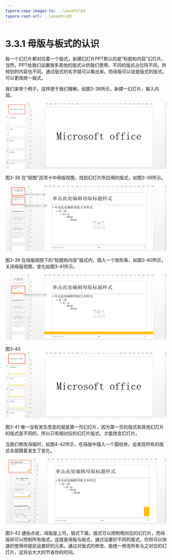 ```yaml
---
typora-copy-images-to: ..\assets\03
typora-root-url: ..\assets\03
---
```


# 3.3.1  母版与板式的认识

每一个幻灯片都对应着一个版式，新建幻灯片PPT默认的是“标题和内容”幻灯片。当然，PPT给我们设置很多其他的版式以供我们使用，不同的版式占位符不同，所规划的内容也不同，通过版式的名字就可以看出来。而母版可以说是版式的版式，可以更改统一版式。

我们来举个例子，这样便于我们理解。如图3-38所示，新建一幻灯片，输入内容。

![img](../../../.gitbook/assets/image050%20%282%29.png)

图3-38 在“视图”选项卡中母版视图，找到幻灯片所应用的版式，如图3-39所示。

![img](../../../.gitbook/assets/image051.png)

图3-39 在母版视图下的“标题和内容”版式内，插入一个矩形条，如图3-40所示，关闭母版视图，变化如图3-41所示。

![img](../../../.gitbook/assets/image052.png)

图3-40 ![img](../../../.gitbook/assets/image053.png)

图3-41 唯一没有发生改变的就是第一页幻灯片，因为第一页的版式和其他幻灯片的版式是不同的，所以只有相对应的幻灯片版式，才能改变幻灯片。

当我们修改母版时，如图4-42所示，在母版中插入一个圆柱体，会发现所有的版式全部跟着发生了变化。

![img](../../../.gitbook/assets/image054.png)

图3-42 通俗点说，母版是上司，版式下属。版式可以控制相对应的幻灯片，而母版却可以控制所有版式。这就是母版与版式，通过设置好不同的版式，你将可以快速的使用你提前设置好的元素。通过对版式的修改，能统一修改所有与之对应的幻灯片，这将会大大的节省你的时间。

